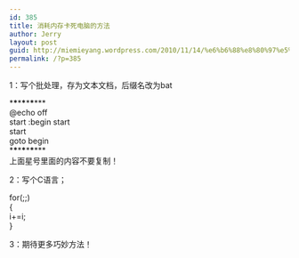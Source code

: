 ```yaml
---
id: 385
title: 消耗内存卡死电脑的方法
author: Jerry
layout: post
guid: http://miemieyang.wordpress.com/2010/11/14/%e6%b6%88%e8%80%97%e5%86%85%e5%ad%98%e5%8d%a1%e6%ad%bb%e7%94%b5%e8%84%91%e7%9a%84%e6%96%b9%e6%b3%95
permalink: /?p=385
---
```

1：写个批处理，存为文本文档，后缀名改为bat

\***\***\***\***\***\***\***  
@echo off  
start :begin start  
start  
goto begin  
\***\***\***\***\***\***\***  
上面星号里面的内容不要复制！

2：写个C语言；

for(;;)  
{  
i+=i;  
}

3：期待更多巧妙方法！
